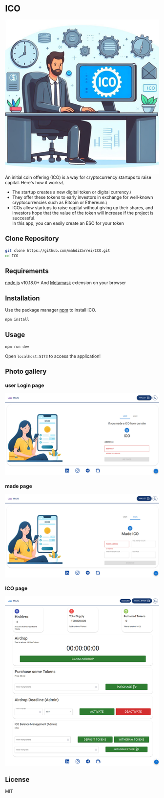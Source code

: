 # ICO

![ICO image](./pic//ICO.jpg)
An initial coin offering (ICO) is a way for cryptocurrency startups to raise capital. Here's how it works:\

- The startup creates a new digital token or digital currency.\
- They offer these tokens to early investors in exchange for well-known cryptocurrencies such as Bitcoin or Ethereum.\
- ICOs allow startups to raise capital without giving up their shares, and investors hope that the value of the token will increase if the project is successful.\
  In this app, you can easily create an ESO for your token

## Clone Repository

```sh
git clone https://github.com/mahdiZarrei/ICO.git
cd ICO
```

## Requirements

[node.js](https://nodejs.org/en/) v10.18.0+ And [Metamask](https://metamask.io/) extension on your browser

## Installation

Use the package manager [npm](https://www.npmjs.com/) to install ICO.

```bash
npm install
```

## Usage

```bash
npm run dev
```

Open `localhost:5173` to access the application!

## Photo gallery

### user Login page

![user Login page image](./pic/userLogin.jpg)

### made page

![made page image](./pic/madePage.jpg)

### ICO page

![ICO page image](./pic/ICOPage.jpg)

## License

MIT
